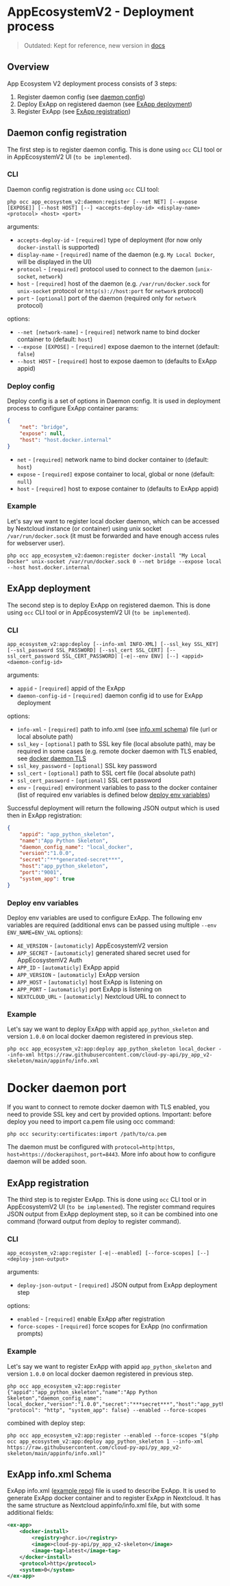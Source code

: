 # AppEcosystemV2 - Deployment process

> Outdated: Kept for reference, new version in [docs](https://cloud-py-api.github.io/app_ecosystem_v2/)


## Overview

App Ecosystem V2 deployment process consists of 3 steps:

1. Register daemon config (see [daemon config](#daemon-config-registration))
2. Deploy ExApp on registered daemon (see [ExApp deployment](#exapp-deployment))
3. Register ExApp (see [ExApp registration](#exapp-registration))


## Daemon config registration

The first step is to register daemon config. This is done using `occ` CLI tool or in AppEcosystemV2 UI (`to be implemented`).

### CLI

Daemon config registration is done using `occ` CLI tool:

```
php occ app_ecosystem_v2:daemon:register [--net NET] [--expose [EXPOSE]] [--host HOST] [--] <accepts-deploy-id> <display-name> <protocol> <host> <port>
```

arguments:

- `accepts-deploy-id` - `[required]` type of deployment (for now only `docker-install` is supported)
- `display-name` - `[required]` name of the daemon (e.g. `My Local Docker`, will be displayed in the UI)
- `protocol` - `[required]` protocol used to connect to the daemon (`unix-socket`, `network`)
- `host` - `[required]` host of the daemon (e.g. `/var/run/docker.sock` for `unix-socket` protocol or `http(s)://host:port` for `network` protocol)
- `port` - `[optional]` port of the daemon (required only for `network` protocol)

options:

- `--net [network-name]`  - `[required]` network name to bind docker container to (default: `host`)
- `--expose [EXPOSE]` - `[required]` expose daemon to the internet (default: `false`)
- `--host HOST` - `[required]` host to expose daemon to (defaults to ExApp appid)

### Deploy config

Deploy config is a set of options in Daemon config. It is used in deployment process to configure ExApp container params:

```json
{
	"net": "bridge",
	"expose": null,
	"host": "host.docker.internal"
}
```

- `net` - `[required]` network name to bind docker container to (default: `host`)
- `expose` - `[required]` expose container to local, global or none (default: `null`)
- `host` - `[required]` host to expose container to (defaults to ExApp appid)

### Example

Let's say we want to register local docker daemon, which can be accessed by Nextcloud instance (or container) 
using unix socket `/var/run/docker.sock` (it must be forwarded and have enough access rules for webserver user).

```
php occ app_ecosystem_v2:daemon:register docker-install "My Local Docker" unix-socket /var/run/docker.sock 0 --net bridge --expose local --host host.docker.internal
```


## ExApp deployment

The second step is to deploy ExApp on registered daemon. This is done using `occ` CLI tool or in AppEcosystemV2 UI (`to be implemented`). 

### CLI

```
app_ecosystem_v2:app:deploy [--info-xml INFO-XML] [--ssl_key SSL_KEY] [--ssl_password SSL_PASSWORD] [--ssl_cert SSL_CERT] [--ssl_cert_password SSL_CERT_PASSWORD] [-e|--env ENV] [--] <appid> <daemon-config-id>
```

arguments:

- `appid` - `[required]` appid of the ExApp
- `daemon-config-id` - `[required]` daemon config id to use for ExApp deployment

options:

- `info-xml` - `[required]` path to info.xml (see [info.xml schema](#exapp-infoxml-schema)) file (url or local absolute path)
- `ssl_key` - `[optional]` path to SSL key file (local absolute path), may be required in some cases (e.g. remote docker daemon with TLS enabled, see [docker daemon TLS](#docker-daemon-port)
- `ssl_key_password` - `[optional]` SSL key password
- `ssl_cert` - `[optional]` path to SSL cert file (local absolute path)
- `ssl_cert_password` - `[optional]` SSL cert password
- `env` - `[required]` environment variables to pass to the docker container (list of required env variables is defined below [deploy env variables](#deploy-env-variables))

Successful deployment will return the following JSON output which is used then in ExApp registration:

```json
{
	"appid": "app_python_skeleton",
	"name":"App Python Skeleton",
	"daemon_config_name": "local_docker",
	"version":"1.0.0",
	"secret":"***generated-secret***",
	"host":"app_python_skeleton",
	"port":"9001",
	"system_app": true
}
```

### Deploy env variables

Deploy env variables are used to configure ExApp. 
The following env variables are required (additional envs can be passed using multiple `--env ENV_NAME=ENV_VAL` options):

- `AE_VERSION` - `[automaticly]` AppEcosystemV2 version
- `APP_SECRET` - `[automaticly]` generated shared secret used for AppEcosystemV2 Auth
- `APP_ID` - `[automaticly]` ExApp appid
- `APP_VERSION` - `[automaticly]` ExApp version
- `APP_HOST` - `[automaticly]` host ExApp is listening on
- `APP_PORT` - `[automaticly]` port ExApp is listening on
- `NEXTCLOUD_URL` - `[automaticly]` Nextcloud URL to connect to

### Example

Let's say we want to deploy ExApp with appid `app_python_skeleton` and version `1.0.0` on local docker daemon registered in previous step.

```
php occ app_ecosystem_v2:app:deploy app_python_skeleton local_docker --info-xml https://raw.githubusercontent.com/cloud-py-api/py_app_v2-skeleton/main/appinfo/info.xml
```

# Docker daemon port

If you want to connect to remote docker daemon with TLS enabled, you need to provide SSL key and cert by provided options.
Important: before deploy you need to import ca.pem file using occ command:

```
php occ security:certificates:import /path/to/ca.pem
```

The daemon must be configured with `protocol=http|https`, `host=https://dockerapihost`, `port=8443`.
More info about how to configure daemon will be added soon.

## ExApp registration

The third step is to register ExApp. This is done using `occ` CLI tool or in AppEcosystemV2 UI (`to be implemented`).
The register command requires JSON output from ExApp deployment step, so it can be combined into one command (forward output from deploy to register command).

### CLI

```
app_ecosystem_v2:app:register [-e|--enabled] [--force-scopes] [--] <deploy-json-output>
```

arguments:

- `deploy-json-output` - `[required]` JSON output from ExApp deployment step

options:
- `enabled` - `[required]` enable ExApp after registration
- `force-scopes` - `[required]` force scopes for ExApp (no confirmation prompts)

### Example

Let's say we want to register ExApp with appid `app_python_skeleton` and version `1.0.0` on local docker daemon registered in previous step.

```
php occ app_ecosystem_v2:app:register {"appid":"app_python_skeleton","name":"App Python Skeleton","daemon_config_name": local_docker,"version":"1.0.0","secret":"***secret***","host":"app_python_skeleton","port":"9001", "protocol": "http", "system_app": false} --enabled --force-scopes
```

combined with deploy step:

```
php occ app_ecosystem_v2:app:register --enabled --force-scopes "$(php occ app_ecosystem_v2:app:deploy app_python_skeleton 1 --info-xml https://raw.githubusercontent.com/cloud-py-api/py_app_v2-skeleton/main/appinfo/info.xml)"
```

## ExApp info.xml Schema

ExApp info.xml ([example repo](https://github.com/cloud-py-api/py_app_v2-skeleton)) file is used to describe ExApp.
It is used to generate ExApp docker container and to register ExApp in Nextcloud.
It has the same structure as Nextcloud appinfo/info.xml file, but with some additional fields:

```xml
<ex-app>
	<docker-install>
		<registry>ghcr.io</registry>
		<image>cloud-py-api/py_app_v2-skeleton</image>
		<image-tag>latest</image-tag>
	</docker-install>
	<protocol>http</protocol>
	<system>0</system>
</ex-app>
```
